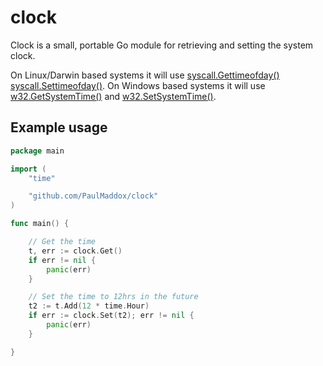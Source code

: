 # clock

Clock is a small, portable Go module for retrieving and setting the system clock.

On Linux/Darwin based systems it will use [syscall.Gettimeofday()](http://golang.org/pkg/syscall/#Gettimeofday) [syscall.Settimeofday()](http://golang.org/pkg/syscall/#Settimeofday). On Windows based systems it will use [w32.GetSystemTime()](http://msdn.microsoft.com/en-gb/library/windows/desktop/ms724390(v=vs.85).aspx) and [w32.SetSystemTime()](http://msdn.microsoft.com/en-gb/library/windows/desktop/ms724942(v=vs.85).aspx).

## Example usage

```go
package main

import (
	"time"

	"github.com/PaulMaddox/clock"
)

func main() {

    // Get the time
	t, err := clock.Get()
	if err != nil {
		panic(err)
	}

    // Set the time to 12hrs in the future
	t2 := t.Add(12 * time.Hour)
	if err := clock.Set(t2); err != nil {
		panic(err)
	}

}
```
